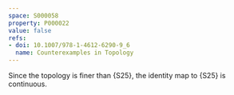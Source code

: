 ```yaml
---
space: S000058
property: P000022
value: false
refs:
- doi: 10.1007/978-1-4612-6290-9_6
  name: Counterexamples in Topology
---
```


Since the topology is finer than {S25},
the identity map to {S25} is continuous.
